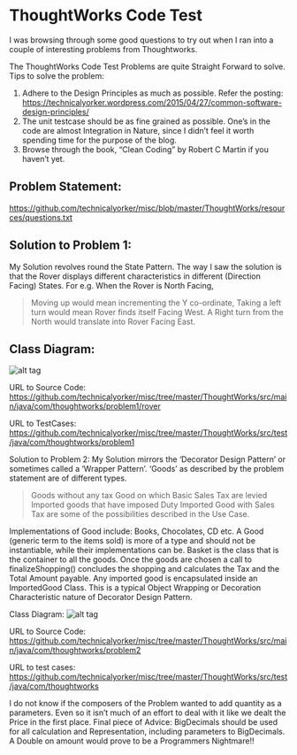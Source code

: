 ThoughtWorks Code Test
=======================

I was browsing through some good questions to try out when I ran into a couple of interesting problems from Thoughtworks.

The ThoughtWorks Code Test Problems are quite Straight Forward to solve.
Tips to solve the problem:
1) Adhere to the Design Principles as much as possible. Refer the posting: https://technicalyorker.wordpress.com/2015/04/27/common-software-design-principles/
2) The unit testcase should be as fine grained as possible. One’s in the code are almost Integration in Nature, since I didn’t feel it worth spending time for the purpose of the blog.
3) Browse through the book, “Clean Coding” by Robert C Martin if you haven’t yet.

Problem Statement:
------------------
https://github.com/technicalyorker/misc/blob/master/ThoughtWorks/resources/questions.txt

Solution to Problem 1: 
----------------------
My Solution revolves round the State Pattern. The way I saw the solution is that the Rover displays different characteristics in different (Direction Facing) States.
For e.g. When the Rover is North Facing,
>Moving up would mean incrementing the Y co-ordinate,
>Taking a left turn would mean Rover finds itself Facing West.
>A Right turn from the North would translate into Rover Facing East.

Class Diagram:
------------------
![alt tag](https://github.com/technicalyorker/misc/blob/master/ThoughtWorks/resources/Problem1.png)

URL to Source Code:
https://github.com/technicalyorker/misc/tree/master/ThoughtWorks/src/main/java/com/thoughtworks/problem1/rover

URL to TestCases:
https://github.com/technicalyorker/misc/tree/master/ThoughtWorks/src/test/java/com/thoughtworks/problem1

Solution to Problem 2: My Solution mirrors the ‘Decorator Design Pattern’ or sometimes called a ‘Wrapper Pattern’. ‘Goods’ as described by the problem statement are of different types.
>Goods without any tax
>Good on which Basic Sales Tax are levied
>Imported goods that have imposed Duty
>Imported Good with Sales Tax
are some of the possibilities described in the Use Case.

Implementations of Good include: Books, Chocolates, CD etc.
A Good (generic term to the items sold) is more of a type and should not be instantiable, while their implementations can be.
Basket is the class that is the container to all the goods. Once the goods are chosen a call to finalizeShopping() concludes the shopping and calculates the Tax and the Total Amount payable.
Any imported good is encapsulated inside an ImportedGood Class. This is a typical Object Wrapping or Decoration Characteristic nature of Decorator Design Pattern.

Class Diagram:
![alt tag](https://github.com/technicalyorker/misc/blob/master/ThoughtWorks/resources/Problem2.png)

URL to Source Code:
https://github.com/technicalyorker/misc/tree/master/ThoughtWorks/src/main/java/com/thoughtworks/problem2

URL to test cases:
https://github.com/technicalyorker/misc/tree/master/ThoughtWorks/src/test/java/com/thoughtworks

I do not know if the composers of the Problem wanted to add quantity as a parameters. Even so it isn’t much of an effort to deal with it like we dealt the Price in the first place.
Final piece of Advice: BigDecimals should be used for all calculation and Representation, including parameters to BigDecimals. A Double on amount would prove to be a Programmers Nightmare!!
